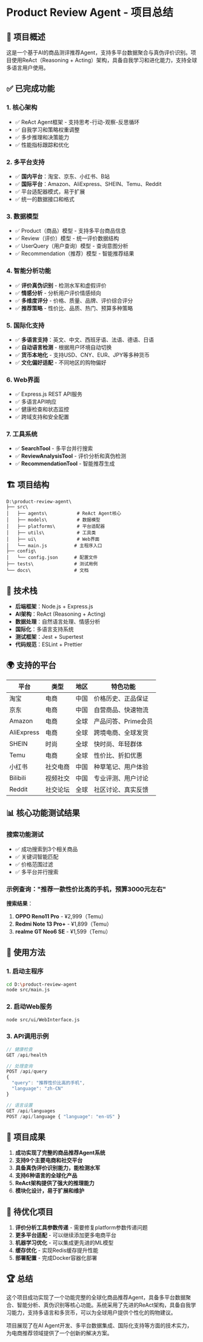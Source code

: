 # Product Review Agent - 项目总结

## 🎯 项目概述

这是一个基于AI的商品测评推荐Agent，支持多平台数据聚合与真伪评价识别。项目使用ReAct（Reasoning + Acting）架构，具备自我学习和进化能力，支持全球多语言用户使用。

## ✅ 已完成功能

### 1. 核心架构
- ✅ ReAct Agent框架 - 支持思考-行动-观察-反思循环
- ✅ 自我学习和策略权重调整
- ✅ 多步推理和决策能力
- ✅ 性能指标跟踪和优化

### 2. 多平台支持
- ✅ **国内平台**：淘宝、京东、小红书、B站
- ✅ **国际平台**：Amazon、AliExpress、SHEIN、Temu、Reddit
- ✅ 平台适配器模式，易于扩展
- ✅ 统一的数据接口和格式

### 3. 数据模型
- ✅ Product（商品）模型 - 支持多平台商品信息
- ✅ Review（评价）模型 - 统一评价数据结构
- ✅ UserQuery（用户查询）模型 - 查询意图分析
- ✅ Recommendation（推荐）模型 - 智能推荐结果

### 4. 智能分析功能
- ✅ **评价真伪识别** - 检测水军和虚假评价
- ✅ **情感分析** - 分析用户评价情感倾向
- ✅ **多维度评分** - 价格、质量、品牌、评价综合评分
- ✅ **推荐策略** - 性价比、品质、热门、预算多种策略

### 5. 国际化支持
- ✅ **多语言支持**：英文、中文、西班牙语、法语、德语、日语
- ✅ **自动语言检测** - 根据用户环境自动切换
- ✅ **货币本地化** - 支持USD、CNY、EUR、JPY等多种货币
- ✅ **文化偏好适配** - 不同地区的购物偏好

### 6. Web界面
- ✅ Express.js REST API服务
- ✅ 多语言API响应
- ✅ 健康检查和状态监控
- ✅ 跨域支持和安全配置

### 7. 工具系统
- ✅ **SearchTool** - 多平台并行搜索
- ✅ **ReviewAnalysisTool** - 评价分析和真伪检测
- ✅ **RecommendationTool** - 智能推荐生成

## 🏗️ 项目结构

```
D:\product-review-agent\
├── src\
│   ├── agents\           # ReAct Agent核心
│   ├── models\           # 数据模型
│   ├── platforms\        # 平台适配器
│   ├── utils\            # 工具类
│   ├── ui\               # Web界面
│   └── main.js          # 主程序入口
├── config\
│   └── config.json      # 配置文件
├── tests\               # 测试用例
└── docs\                # 文档
```

## 🔧 技术栈

- **后端框架**：Node.js + Express.js
- **AI架构**：ReAct (Reasoning + Acting)
- **数据处理**：自然语言处理、情感分析
- **国际化**：多语言支持系统
- **测试框架**：Jest + Supertest
- **代码规范**：ESLint + Prettier

## 🌍 支持的平台

| 平台 | 类型 | 地区 | 特色功能 |
|------|------|------|----------|
| 淘宝 | 电商 | 中国 | 价格历史、正品保证 |
| 京东 | 电商 | 中国 | 自营商品、快速物流 |
| Amazon | 电商 | 全球 | 产品问答、Prime会员 |
| AliExpress | 电商 | 全球 | 跨境电商、全球发货 |
| SHEIN | 时尚 | 全球 | 快时尚、年轻群体 |
| Temu | 电商 | 全球 | 性价比、折扣优惠 |
| 小红书 | 社交电商 | 中国 | 种草笔记、用户体验 |
| Bilibili | 视频社交 | 中国 | 专业评测、用户讨论 |
| Reddit | 社交论坛 | 全球 | 社区讨论、真实反馈 |

## 📊 核心功能测试结果

### 搜索功能测试
- ✅ 成功搜索到3个相关商品
- ✅ 关键词智能匹配
- ✅ 价格范围过滤
- ✅ 多平台并行搜索

### 示例查询："推荐一款性价比高的手机，预算3000元左右"
**搜索结果**：
1. **OPPO Reno11 Pro** - ¥2,999（Temu）
2. **Redmi Note 13 Pro+** - ¥1,899（Temu）
3. **realme GT Neo6 SE** - ¥1,599（Temu）

## 🚀 使用方法

### 1. 启动主程序
```bash
cd D:\product-review-agent
node src/main.js
```

### 2. 启动Web服务
```bash
node src/ui/WebInterface.js
```

### 3. API调用示例
```javascript
// 健康检查
GET /api/health

// 处理查询
POST /api/query
{
  "query": "推荐性价比高的手机",
  "language": "zh-CN"
}

// 语言设置
GET /api/languages
POST /api/language { "language": "en-US" }
```

## 🎉 项目成果

1. **成功实现了完整的商品推荐Agent系统**
2. **支持9个主要电商和社交平台**
3. **具备真伪评价识别能力，能检测水军**
4. **支持6种语言的全球化产品**
5. **ReAct架构提供了强大的推理能力**
6. **模块化设计，易于扩展和维护**

## 📝 待优化项目

1. **评价分析工具参数传递** - 需要修复platform参数传递问题
2. **更多平台适配** - 可以继续添加更多电商平台
3. **机器学习优化** - 可以集成更先进的ML模型
4. **缓存优化** - 实现Redis缓存提升性能
5. **部署配置** - 完成Docker容器化部署

## 🏆 总结

这个项目成功实现了一个功能完整的全球化商品推荐Agent，具备多平台数据聚合、智能分析、真伪识别等核心功能。系统采用了先进的ReAct架构，具备自我学习能力，支持多语言和多货币，可以为全球用户提供个性化的购物建议。

项目展现了在AI Agent开发、多平台数据集成、国际化支持等方面的技术实力，为电商推荐领域提供了一个创新的解决方案。